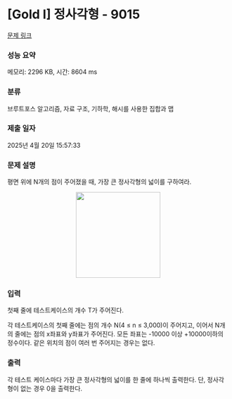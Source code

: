 # [Gold I] 정사각형 - 9015 

[문제 링크](https://www.acmicpc.net/problem/9015) 

### 성능 요약

메모리: 2296 KB, 시간: 8604 ms

### 분류

브루트포스 알고리즘, 자료 구조, 기하학, 해시를 사용한 집합과 맵

### 제출 일자

2025년 4월 20일 15:57:33

### 문제 설명

<p>평면 위에 N개의 점이 주어졌을 때, 가장 큰 정사각형의 넓이를 구하여라.</p>

<p style="text-align: center;"><img alt="" src="https://www.acmicpc.net/upload/images2/square.png" style="font-size:medium; height:195px; text-align:center; width:192px"></p>

### 입력 

 <p>첫째 줄에 테스트케이스의 개수 T가 주어진다.</p>

<p>각 테스트케이스의 첫째 줄에는 점의 개수 N(4 ≤ n ≤ 3,000)이 주어지고, 이어서 N개의 줄에는 점의 x좌표와 y좌표가 주어진다. 모든 좌표는 -10000 이상 +10000이하의 정수이다. 같은 위치의 점이 여러 번 주어지는 경우는 없다.</p>

### 출력 

 <p>각 테스트 케이스마다 가장 큰 정사각형의 넓이를 한 줄에 하나씩 출력한다. 단, 정사각형이 없는 경우 0을 출력한다.</p>

